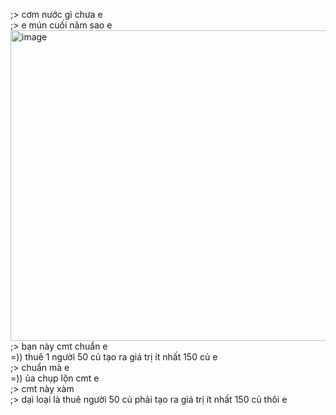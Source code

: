 ;> cơm nước gì chưa e<br>
;> e mún cuối năm sao e<br>
<img width="1036" height="497" alt="image" src="https://github.com/user-attachments/assets/b1961c9b-9f09-406c-80ff-dc9f8d4af2af" /><br>
;> bạn này cmt chuẩn e<br>
=)) thuê 1 người 50 củ tạo ra giá trị ít nhất 150 củ e<br>
;> chuẩn mà e<br>
=)) ủa chụp lộn cmt e<br>
;> cmt này xàm <br>
;> dại loại là thuê người 50 củ phải tạo ra giá trị ít nhất 150 củ thôi e
